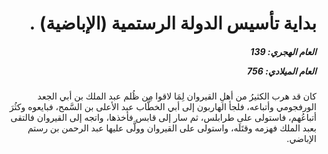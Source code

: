 <h1 dir="rtl">بداية تأسيس الدولة الرستمية (الإباضية) .</h1>

<h5 dir="rtl">العام الهجري:  139

العام الميلادي: 756

</h5>

<p dir="rtl">كان قد هرب الكثيرُ من أهلِ القيروان لِمَا لاقوا مِن ظُلم عبد الملك بن أبي الجعد الورفجومي وأتباعه، فلجأ الهاربون إلى أبي الخطَّاب عبد الأعلى بن السَّمح، فبايعوه وكثُرَ أتباعُهم، فاستولى على طرابلس، ثم سار إلى قابس فأخذها، واتجه إلى القيروان فالتقى بعبد الملك فهزمه وقتَلَه، واستولى على القيروان وولَّى عليها عبد الرحمن بن رستم الإباضي.</p></br>
